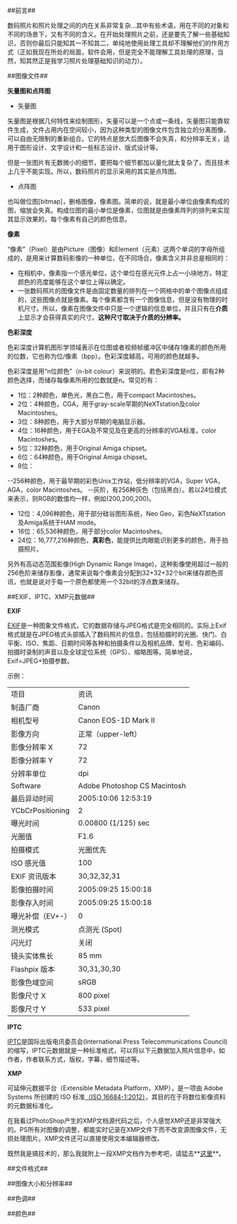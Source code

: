 ##前言##

数码照片和照片处理之间的内在关系非常复杂...其中有些术语，用在不同的对象和不同的场景下，又有不同的含义。在开始处理照片之前，还是要先了解一些基础知识，否则你最后只能知其一不知其二，单纯地使用处理工具却不理解他们的作用方式（正如我现在所处的局面，软件会用，但是完全不能理解工具处理的原理，当然，知其然正是我学习照片处理基础知识的动力）。

##图像文件##

__矢量图和点阵图__

+	矢量图

矢量图是根据几何特性来绘制图形，矢量可以是一个点或一条线，矢量图只能靠软件生成，文件占用内在空间较小，因为这种类型的图像文件包含独立的分离图像，可以自由无限制的重新组合。它的特点是放大后图像不会失真，和分辨率无关，适用于图形设计、文字设计和一些标志设计、版式设计等。

但是一张图片有无数微小的细节，要把每个细节都加以量化就太复杂了，而且技术上几乎不能实现。所以，数码照片的显示采用的其实是点阵图。

+	点阵图

也叫做位图[bitmap]，删格图像，像素图。简单的说，就是最小单位由像素构成的图，缩放会失真。构成位图的最小单位是像素，位图就是由像素阵列的排列来实现其显示效果的，每个像素有自己的颜色信息。

__像素__

“像素”（Pixel）是由Picture（图像）和Element（元素）这两个单词的字母所组成的，是用来计算数码影像的一种单位，在不同场合，像素含义并非总是相同的：

+	在相机中，像素指一个感光单位，这个单位在感光元件上占一小块地方，特定颜色的亮度能够在这个单位上得以确定。
+	一张数码照片的图像文件是由固定数量的排列在一个网格中的单个图像点组成的，这些图像点就是像素。每个像素都含有一个图像信息，但是没有物理的时机尺寸。所以，像素在图像文件中只是一个逻辑的信息单位，并且只有在**介质**上显示才会获得真实的尺寸。**这种尺寸取决于介质的分辨率。**

__色彩深度__

色彩深度计算机图形学领域表示在位图或者视频帧缓冲区中储存1像素的颜色所用的位数，它也称为位/像素（bpp）。色彩深度越高，可用的颜色就越多。

色彩深度是用“n位颜色”（n-bit colour）来说明的。若色彩深度是n位，即有2种颜色选择，而储存每像素所用的位数就是n。常见的有：

+	1位：2种颜色，单色光，黑白二色，用于compact Macintoshes。
+	2位：4种颜色，CGA，用于gray-scale早期的NeXTstation及color Macintoshes。
+	3位：8种颜色，用于大部分早期的电脑显示器。
+	4位：16种颜色，用于EGA及不常见及在更高的分辨率的VGA标准，color Macintoshes。
+	5位：32种颜色，用于Original Amiga chipset。
+	6位：64种颜色，用于Original Amiga chipset。
+	8位：

--256种颜色，用于最早期的彩色Unix工作站，低分辨率的VGA，Super VGA，AGA，color Macintoshes。
--灰阶，有256种灰色（包括黑白）。若以24位模式来表示，则RGB的数值均一样，例如(200,200,200)。

+	12位：4,096种颜色，用于部分硅谷图形系统，Neo Geo，彩色NeXTstation及Amiga系统于HAM mode。
+	16位：65,536种颜色，用于部分color Macintoshes。
+	24位：16,777,216种颜色，**真彩色**，能提供比肉眼能识别更多的颜色，用于拍摄照片。

另外有高动态范围影像(High Dynamic Range Image)，这种影像使用超过一般的256色阶来储存影像，通常来说每个像素会分配到32+32+32个bit来储存颜色资讯，也就是说对于每一个原色都使用一个32bit的浮点数来储存。

##EXIF、IPTC、XMP元数据##

__EXIF__

[EXIF](http://en.wikipedia.org/wiki/Exchangeable_image_file_format)是一种图象文件格式，它的数据存储与JPEG格式是完全相同的。实际上Exif格式就是在JPEG格式头部插入了数码照片的信息，包括拍摄时的光圈、快门、白平衡、ISO、焦距、日期时间等各种和拍摄条件以及相机品牌、型号、色彩编码、拍摄时录制的声音以及全球定位系统（GPS）、缩略图等。简单地说，Exif=JPEG+拍摄参数。

示例：

<table><tbody><tr><td><div class="para">项目</div>
</td><td><div class="para">资讯</div>
</td></tr><tr><td><div class="para">制造厂商</div>
</td><td><div class="para">Canon</div>
</td></tr><tr><td><div class="para">相机型号</div>
</td><td><div class="para">Canon EOS-1D Mark II</div>
</td></tr><tr><td><div class="para">影像方向</div>
</td><td><div class="para">正常（upper-left）</div>
</td></tr><tr><td><div class="para">影像分辨率 X</div>
</td><td><div class="para">72</div>
</td></tr><tr><td><div class="para">影像分辨率 Y</div>
</td><td><div class="para">72</div>
</td></tr><tr><td><div class="para">分辨率单位</div>
</td><td><div class="para">dpi</div>
</td></tr><tr><td><div class="para">Software</div>
</td><td><div class="para">Adobe Photoshop CS Macintosh</div>
</td></tr><tr><td><div class="para">最后异动时间</div>
</td><td><div class="para">2005:10:06 12:53:19</div>
</td></tr><tr><td><div class="para">YCbCrPositioning</div>
</td><td><div class="para">2</div>
</td></tr><tr><td><div class="para">曝光时间</div>
</td><td><div class="para">0.00800 (1/125) sec</div>
</td></tr><tr><td><div class="para">光圈值</div>
</td><td><div class="para">F1.6</div>
</td></tr><tr><td><div class="para">拍摄模式</div>
</td><td><div class="para">光圈优先</div>
</td></tr><tr><td><div class="para">ISO 感光值</div>
</td><td><div class="para">100</div>
</td></tr><tr><td><div class="para">EXIF 资讯版本</div>
</td><td><div class="para">30,32,32,31</div>
</td></tr><tr><td><div class="para">影像拍摄时间</div>
</td><td><div class="para">2005:09:25 15:00:18</div>
</td></tr><tr><td><div class="para">影像存入时间</div>
</td><td><div class="para">2005:09:25 15:00:18</div>
</td></tr><tr><td><div class="para">曝光补偿（EV+-）</div>
</td><td><div class="para">0</div>
</td></tr><tr><td><div class="para">测光模式</div>
</td><td><div class="para">点测光 (Spot)</div>
</td></tr><tr><td><div class="para">闪光灯</div>
</td><td><div class="para">关闭</div>
</td></tr><tr><td><div class="para">镜头实体焦长</div>
</td><td><div class="para">85 mm</div>
</td></tr><tr><td><div class="para">Flashpix 版本</div>
</td><td><div class="para">30,31,30,30</div>
</td></tr><tr><td><div class="para">影像色域空间</div>
</td><td><div class="para">sRGB</div>
</td></tr><tr><td><div class="para">影像尺寸 X</div>
</td><td><div class="para">800 pixel</div>
</td></tr><tr><td><div class="para">影像尺寸 Y</div>
</td><td><div class="para">533 pixel</div>
</td></tr></tbody></table>

__IPTC__

[IPTC](http://en.wikipedia.org/wiki/IPTC_Information_Interchange_Model)是国际出版电讯委员会(International Press Telecommunications Council)的缩写，IPTC元数据就是一种标准格式，可以将以下元数据加入照片信息中，如作者，作者联系方式，版权，字幕，细节描述等。

__XMP__

可延伸元数据平台（Extensible Metadata Platform，XMP），是一项由 Adobe Systems 所创建的 ISO 标准[（ISO 16684-1:2012）](http://www.iso.org/iso/home/news_index/news_archive/news.htm?refid=Ref1525)，其目的在于将数位影像资料的元数据标准化。

在我看过PhotoShop产生的XMP文档源代码之后，个人感觉XMP还是非常强大的。PS所有对图像的调整，都能实时记录在XMP文件下而不改变源图像文件，无损处理图片。XMP文件还可以直接使用文本编辑器修改。

既然我是搞技术的，那么我就附上一段XMP文档作为参考吧，请猛击**[这里](./IMG_5314.xmp)**。

##文件格式##



##图像大小和分辨率##

##色调##

##颜色##